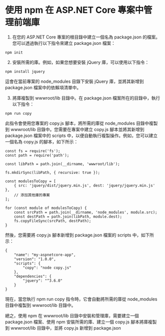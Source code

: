 # 使用 npm 在 ASP.NET Core 專案中管理前端庫

1. 在您的 ASP.NET Core 專案的根目錄中建立一個名為 package.json 的檔案。您可以透過執行以下指令來建立 package.json 檔案：

```
npm init
```

2. 安裝所需的庫。例如，如果您想要安裝 jQuery 庫，可以使用以下指令：

```
npm install jquery
```

這會在當前專案的 node_modules 目錄下安裝 jQuery 庫，並將其新增到 package.json 檔案中的依賴項清單中。

3. 將庫複製到 wwwroot/lib 目錄中。在 package.json 檔案所在的目錄中，執行以下指令：

```
npm run copy
```

此指令會使用您專案的 copy.js 腳本，將所需的庫從 node_modules 目錄中複製到 wwwroot/lib 目錄中。您需要在專案中建立 copy.js 腳本並將其新增到 package.json 檔案中的 scripts 中，以便自動執行複製操作。例如，您可以建立一個名為 copy.js 的腳本，如下所示：

```
const fs = require('fs');
const path = require('path');

const libPath = path.join(__dirname, 'wwwroot/lib');

fs.mkdirSync(libPath, { recursive: true });

const modulesToCopy = [
    { src: 'jquery/dist/jquery.min.js', dest: 'jquery/jquery.min.js' },
    // 添加其他庫的專案
];

for (const module of modulesToCopy) {
    const srcPath = path.join(__dirname, 'node_modules', module.src);
    const destPath = path.join(libPath, module.dest);
    fs.copyFileSync(srcPath, destPath);
}
```

然後，您需要將 copy.js 腳本新增到 package.json 檔案的 scripts 中，如下所示：

```
{
    "name": "my-aspnetcore-app",
    "version": "1.0.0",
    "scripts": {
        "copy": "node copy.js"
    },
    "dependencies": {
        "jquery": "^3.6.0"
    }
}
```

現在，當您執行 npm run copy 指令時，它會自動將所需的庫從 node_modules 目錄中複製到 wwwroot/lib 目錄中。

總之，使用 npm 在 wwwroot/lib 目錄中安裝和管理庫，需要建立一個 package.json 檔案、使用 npm 安裝所需的庫、建立一個 copy.js 腳本將庫複製到 wwwroot/lib 目錄中，並將 copy.js 新增到 package.json